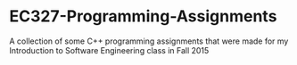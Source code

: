 # EC327-Programming-Assignments
A collection of some C++ programming assignments that were made for my Introduction to Software Engineering class in Fall 2015
